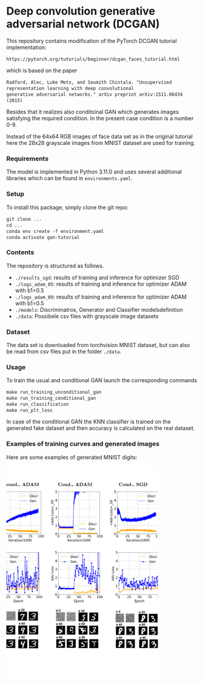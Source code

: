 Deep convolution generative adversarial network (DCGAN)
============================================

This repository contains modification of the PyTorch DCGAN tutorial implementation:
```
https://pytorch.org/tutorials/beginner/dcgan_faces_tutorial.html
```
which is based on the paper

```
Radford, Alec, Luke Metz, and Soumith Chintala. "Unsupervised representation learning with deep convolutional 
generative adversarial networks." arXiv preprint arXiv:1511.06434 (2015)
```

Besides that it realizes also conditoinal GAN which  generates images satisfying the 
required condition. In the present case condition is a number 0-9. 

Instead of the 64x64 RGB images of face data set as in the original tutorial here the 
28x28 grayscale images from MNIST dataset are used 
for training. 

### Requirements

The model is implemented in Python 3.11.0 and uses several additional libraries which can be found in
`environments.yaml`.

### Setup

To install this package, simply clone the git repo:

```
git clone ...
cd ...
conda env create -f environment.yaml
conda activate gan-tutorial
```

### Contents

The repository is structured as follows.

* `./results_sgd`: results of training and inference for optimizer SGD
* `./logs_adam_05`: results of training and inference for optimizer ADAM with b1=0.5
*  `./logs_adam_09`: results of training and inference for optimizer ADAM with b1=0.5
* `./models`: Discriminatros, Generator and Classifier modelsdefinition
* `./data`:  Possibele csv files with grayscale image datasets

### Dataset

The data set is downloaded from torchvision MNIST dataset, but can also be read from csv files
put in the folder `./data`.

### Usage

To train the usual and conditional GAN launch the corresponding commands

```
make run_training_unconditional_gan
make run_training_conditional_gan
make run_classification
make run_plt_loss
```

In case of the conditional GAN the KNN classifier is trained on the generated fake dataset and 
then accuracy is calculated on the real dataset. 

### Examples of training curves and generated images

Here are some examples of generated MNIST digits:

<img src="images/GANMNISTexamples.png" alt="DCGAN examples" width="400">

